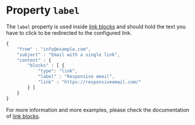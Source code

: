 # Property `label`

The `label` property is used inside [link blocks](ResponsiveEmail/json/block-link)
and should hold the text you have to click to be redirected to the configured link.

```javascript
{
    "from" : "info@example.com",
    "subject" : "Email with a single link",
    "content" : {
        "blocks" : [ {
            "type": "link",
            "label" : "Responsive email",
            "link" : "https://responsiveemail.com/"
        } ]
    }
}
```

For more information and more examples, please check the documentation
of [link blocks](ResponsiveEmail/json/block-link).

